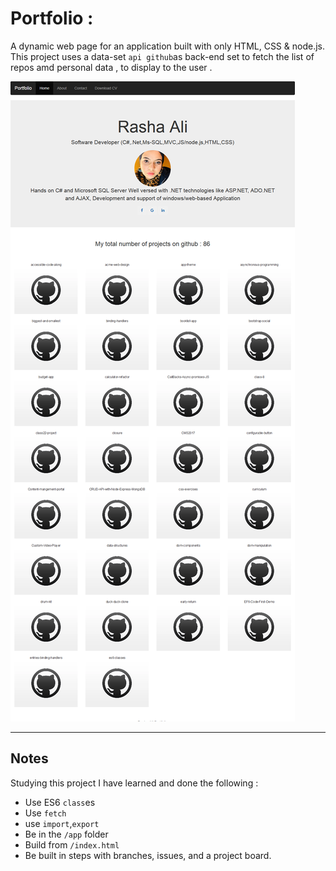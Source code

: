 # Portfolio : 

A dynamic web page for an application built with only HTML, CSS & node.js. This project uses a data-set `api github`as back-end set to fetch the list of repos amd personal data , to display to the user .

[![potofolio Project screen shot](./assets/screen-shot.png)](https://rashaali84.github.io/index.html)

---

## Notes

Studying this project I have learned and done the following :

- Use ES6 `class`es
- Use `fetch`
- use `import`,`export`
- Be in the `/app` folder
- Build from `/index.html`
- Be built in steps with branches, issues, and a project board.
